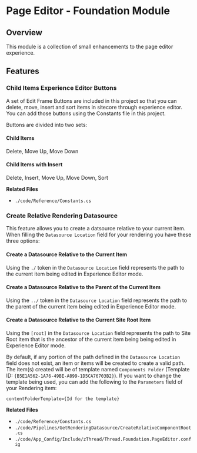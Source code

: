 # Page Editor - Foundation Module

## Overview

This module is a collection of small enhancements to the page editor experience.

## Features

### Child Items Experience Editor Buttons

A set of Edit Frame Buttons are included in this project so that you can delete, move, insert and sort items in sitecore through experience editor. You can add those buttons using the Constants file in this project.

Buttons are divided into two sets:

#### Child Items

Delete, Move Up, Move Down

#### Child Items with Insert

Delete, Insert, Move Up, Move Down, Sort

**Related Files**

* `./code/Reference/Constants.cs`

### Create Relative Rendering Datasource

This feature allows you to create a datsource relative to your current item. When filling the `Datasource Location` field for your rendering you have these three options:

#### Create a Datasource Relative to the Current Item

Using the `./` token in the `Datasource Location` field represents the path to the current item being edited in Experience Editor mode.

#### Create a Datasource Relative to the Parent of the Current Item

Using the `../` token in the `Datasource Location` field represents the path to the parent of the current item being edited in Experience Editor mode.

#### Create a Datasource Relative to the Current Site Root Item

Using the `[root]` in the `Datasource Location` field represents the path to Site Root item that is the ancestor of the current item being being edited in Experience Editor mode.

By default, if any portion of the path defined in the `Datasource Location` field does not exist, an item or items will be created to create a valid path.  The item(s) created will be of template named `Components Folder` (Template ID: `{B5E1A562-1A76-49BE-A899-1D5CA76703B2}`). If you want to change the template being used, you can add the following to the `Parameters` field of your Rendering item:  

```
contentFolderTemplate={Id for the template}
```

**Related Files**

* `./code/Reference/Constants.cs`
* `./code/Pipelines/GetRenderingDatasource/CreateRelativeComponentRoot.cs`
* `./code/App_Config/Include/zThread/Thread.Foundation.PageEditor.config`
